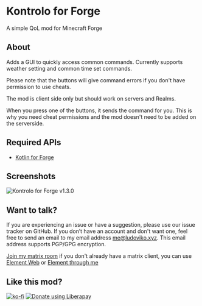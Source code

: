 # Kontrolo for Forge

A simple QoL mod for Minecraft Forge

## About

Adds a GUI to quickly access common commands. Currently supports weather setting and common time set commands.

Please note that the buttons will give command errors if you don't have permission to use cheats.

The mod is client side only but should work on servers and Realms.

When you press one of the buttons, it sends the command for you. This is why you need cheat permissions and the mod
doesn't need to be added on the serverside.

## Required APIs

- [Kotlin for Forge](https://modrinth.com/mod/kotlin-for-forge)

## Screenshots

![Kontrolo for Forge v1.3.0](https://imgur.com/7cme3YD.png)

## Want to talk?

If you are experiencing an issue or have a suggestion, please use our issue tracker on GitHub. If you don’t have an
account and don't want one, feel free to send an email to my email address me@ludoviko.xyz. This email address supports
PGP/GPG encryption.

[Join my matrix room](https://matrix.to/#/#mods:ludoviko.xyz) if you don't already have a matrix client, you can
use [Element Web](https://app.element.io/#/welcome) or [Element through me](https://chat.ludoviko.xyz)

## Like this mod?

[![ko-fi](https://ko-fi.com/img/githubbutton_sm.svg)](https://ko-fi.com/K3K11QFO6) <a href="https://liberapay.com/Ludoviko/donate"><img alt="Donate using Liberapay" src="https://liberapay.com/assets/widgets/donate.svg"></a>